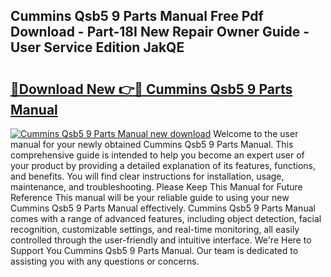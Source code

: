 ## Cummins Qsb5 9 Parts Manual Free Pdf Download - Part-18I New Repair Owner Guide - User Service Edition JakQE

# <h2><a href="http://bc3416.oget.top/?id=Cummins+Qsb5+9+Parts+Manual">🔗Download New 👉🔴 Cummins Qsb5 9 Parts Manual</a></h2>

[![Cummins Qsb5 9 Parts Manual new download](https://i.imgur.com/5g1atiW.png)](http://bc3416.oget.top/?id=Cummins+Qsb5+9+Parts+Manual)
Welcome to the user manual for your newly obtained Cummins Qsb5 9 Parts Manual. This comprehensive guide is intended to help you become an expert user of your product by providing a detailed explanation of its features, functions, and benefits. You will find clear instructions for installation, usage, maintenance, and troubleshooting. Please Keep This Manual for Future Reference This manual will be your reliable guide to using your new Cummins Qsb5 9 Parts Manual effectively. Cummins Qsb5 9 Parts Manual comes with a range of advanced features, including object detection, facial recognition, customizable settings, and real-time monitoring, all easily controlled through the user-friendly and intuitive interface. We're Here to Support You Cummins Qsb5 9 Parts Manual. Our team is dedicated to assisting you with any questions or concerns.
